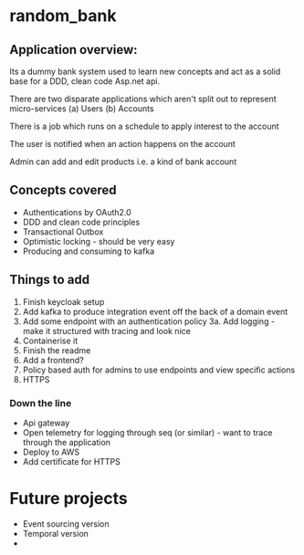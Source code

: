 # random_bank

## Application overview:

Its a dummy bank system used to learn new concepts and act as a solid base for a DDD, clean code Asp.net api.

There are two disparate applications which aren't split out to represent micro-services (a) Users (b) Accounts



There is a job which runs on a schedule to apply interest to the account

The user is notified when an action happens on the account

Admin can add and edit products i.e. a kind of bank account

## Concepts covered

- Authentications by OAuth2.0
- DDD and clean code principles
- Transactional Outbox
- Optimistic locking - should be very easy
- Producing and consuming to kafka

## Things to add

1. Finish keycloak setup
2. Add kafka to produce integration event off the back of a domain event
3. Add some endpoint with an authentication policy
3a. Add logging - make it structured with tracing and look nice
4. Containerise it
5. Finish the readme
6. Add a frontend?
7. Policy based auth for admins to use endpoints and view specific actions
8. HTTPS

### Down the line

- Api gateway
- Open telemetry for logging through seq (or similar) - want to trace through the application
- Deploy to AWS
- Add certificate for HTTPS

# Future projects

- Event sourcing version
- Temporal version
-
